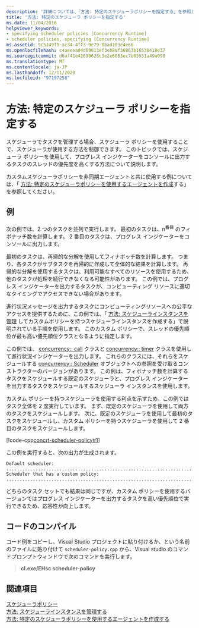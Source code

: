 ```yaml
---
description: '詳細については、「方法: 特定のスケジューラポリシーを指定する」を参照してください。'
title: '方法: 特定のスケジューラ ポリシーを指定する'
ms.date: 11/04/2016
helpviewer_keywords:
- specifying scheduler policies [Concurrency Runtime]
- scheduler policies, specifying [Concurrency Runtime]
ms.assetid: 9c5149f9-ac34-4ff3-9e79-0bad103e4e6b
ms.openlocfilehash: c4aeeea04d69613ef3eb80f36863b16530e18e37
ms.sourcegitcommit: d6af41e42699628c3e2e6063ec7b03931a49a098
ms.translationtype: MT
ms.contentlocale: ja-JP
ms.lasthandoff: 12/11/2020
ms.locfileid: "97197258"
---
```

# <a name="how-to-specify-specific-scheduler-policies"></a>方法: 特定のスケジューラ ポリシーを指定する

スケジューラでタスクを管理する場合、スケジューラ ポリシーを使用することで、スケジューラが使用する方法を制御できます。 このトピックでは、スケジューラ ポリシーを使用して、プログレス インジケーターをコンソールに出力するタスクのスレッドの優先度を高くする方法について説明します。

カスタムスケジューラポリシーを非同期エージェントと共に使用する例については、「 [方法: 特定のスケジューラポリシーを使用するエージェントを作成](../../parallel/concrt/how-to-create-agents-that-use-specific-scheduler-policies.md)する」を参照してください。

## <a name="example"></a>例

次の例では、2 つのタスクを並列で実行します。 最初のタスクは、n<sup>番目</sup> のフィボナッチ数を計算します。 2 番目のタスクは、プログレス インジケーターをコンソールに出力します。

最初のタスクは、再帰的な分解を使用してフィナボッチ数を計算します。 つまり、各タスクがサブタスクを再帰的に作成して全体的な結果を計算します。 再帰的な分解を使用するタスクは、利用可能なすべてのリソースを使用するため、他のタスクが処理を続行できなくなる可能性があります。 この例では、プログレス インジケーターを出力するタスクが、コンピューティング リソースに適切なタイミングでアクセスできない場合があります。

進行状況メッセージを出力するタスクにコンピューティングリソースへの公平なアクセスを提供するために、この例では、「 [方法: スケジューラインスタンスを管理](../../parallel/concrt/how-to-manage-a-scheduler-instance.md) してカスタムポリシーを持つスケジューラインスタンスを作成する」で説明されている手順を使用します。 このカスタム ポリシーで、スレッドの優先順位が最も高い優先順位クラスとなるように指定します。

この例では、 [concurrency:: call](../../parallel/concrt/reference/call-class.md) クラスと [concurrency:: timer](../../parallel/concrt/reference/timer-class.md) クラスを使用して進行状況インジケーターを出力します。 これらのクラスには、それらをスケジュールする [concurrency:: Scheduler](../../parallel/concrt/reference/scheduler-class.md) オブジェクトへの参照を受け取るコンストラクターのバージョンがあります。 この例は、フィボナッチ数を計算するタスクをスケジュールする既定のスケジューラと、プログレス インジケーターを出力するタスクをスケジュールするスケジューラ インスタンスを使用します。

カスタム ポリシーを持つスケジューラを使用する利点を示すため、この例ではタスク全体を 2 度実行しています。 まず、既定のスケジューラを使用して両方のタスクをスケジュールします。 次に、既定のスケジューラを使用して最初のタスクをスケジュールし、カスタム ポリシーを持つスケジューラを使用して 2 番目のタスクをスケジュールします。

[!code-cpp[concrt-scheduler-policy#1](../../parallel/concrt/codesnippet/cpp/how-to-specify-specific-scheduler-policies_1.cpp)]

この例を実行すると、次の出力が生成されます。

```Output
Default scheduler:
...........................................................................done
Scheduler that has a custom policy:
...........................................................................done
```

どちらのタスク セットでも結果は同じですが、カスタム ポリシーを使用するバージョンではプログレス インジケーターを出力するタスクを高い優先順位で実行できるため、応答性が向上します。

## <a name="compiling-the-code"></a>コードのコンパイル

コード例をコピーし、Visual Studio プロジェクトに貼り付けるか、という名前のファイルに貼り付けて `scheduler-policy.cpp` から、Visual studio のコマンドプロンプトウィンドウで次のコマンドを実行します。

> **cl.exe/EHsc scheduler-policy**

## <a name="see-also"></a>関連項目

[スケジューラポリシー](../../parallel/concrt/scheduler-policies.md)<br/>
[方法: スケジューラインスタンスを管理する](../../parallel/concrt/how-to-manage-a-scheduler-instance.md)<br/>
[方法: 特定のスケジューラポリシーを使用するエージェントを作成する](../../parallel/concrt/how-to-create-agents-that-use-specific-scheduler-policies.md)
